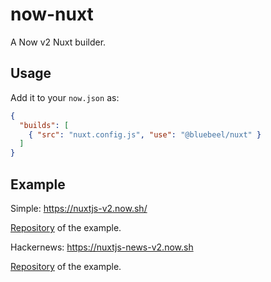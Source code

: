 # now-nuxt

A Now v2 Nuxt builder.

## Usage

Add it to your `now.json` as:

```json
{
  "builds": [
    { "src": "nuxt.config.js", "use": "@bluebeel/nuxt" }
  ]
}
```

## Example
Simple:
https://nuxtjs-v2.now.sh/

[Repository](https://github.com/bluebeel/now-nuxt-example) of the example.

Hackernews:
https://nuxtjs-news-v2.now.sh

[Repository](https://github.com/bluebeel/hackernews) of the example.
